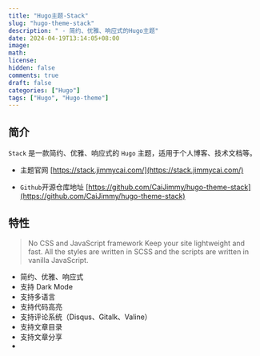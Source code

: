```yaml
---
title: "Hugo主题-Stack"
slug: "hugo-theme-stack"
description: " - 简约、优雅、响应式的Hugo主题"
date: 2024-04-19T13:14:05+08:00
image: 
math: 
license: 
hidden: false
comments: true
draft: false
categories: ["Hugo"]
tags: ["Hugo", "Hugo-theme"]
---
```


## 简介

`Stack` 是一款简约、优雅、响应式的 `Hugo` 主题，适用于个人博客、技术文档等。

- 主题官网 [https://stack.jimmycai.com/](https://stack.jimmycai.com/)

- `Github`开源仓库地址 [https://github.com/CaiJimmy/hugo-theme-stack](https://github.com/CaiJimmy/hugo-theme-stack)

## 特性

> No CSS and JavaScript framework
Keep your site lightweight and fast. All the styles are written in SCSS and the scripts are written in vanilla JavaScript.

- 简约、优雅、响应式
- 支持 Dark Mode
- 支持多语言
- 支持代码高亮
- 支持评论系统（Disqus、Gitalk、Valine）
- 支持文章目录
- 支持文章分享
- 